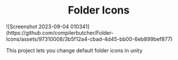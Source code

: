 <h1 align="center">
Folder Icons
</h1>
![Screenshot 2023-09-04 010341](https://github.com/compilerbutcher/Folder-Icons/assets/97310008/3b5f12a4-cbad-4d45-bb00-6eb899bef877)

This project lets you change default folder icons in unity
